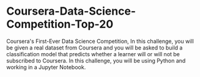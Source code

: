 # Coursera-Data-Science-Competition-Top-20
Coursera's First-Ever Data Science Competition, In this challenge, you will be given a real dataset from Coursera and you will be asked to build a classification model that predicts whether a learner will or will not be subscribed to Coursera. In this challenge, you will be using Python and working in a Jupyter Notebook.
